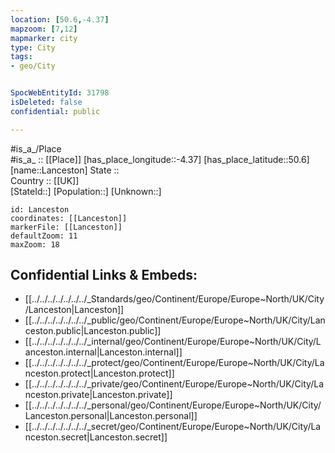 ```yaml
---
location: [50.6,-4.37] 
mapzoom: [7,12] 
mapmarker: city 
type: City
tags:
- geo/City


SpocWebEntityId: 31798
isDeleted: false
confidential: public

---
```

#is_a_/Place  
#is_a_ :: [[Place]] 
[has_place_longitude::-4.37] 
[has_place_latitude::50.6] 
[name::Lanceston] 
State ::  
Country :: [[UK]]  
[StateId::] 
[Population::] 
[Unknown::] 


```leaflet
id: Lanceston
coordinates: [[Lanceston]] 
markerFile: [[Lanceston]] 
defaultZoom: 11 
maxZoom: 18
```


## Confidential Links & Embeds: 
- [[../../../../../../../_Standards/geo/Continent/Europe/Europe~North/UK/City/Lanceston|Lanceston]] 
- [[../../../../../../../_public/geo/Continent/Europe/Europe~North/UK/City/Lanceston.public|Lanceston.public]] 
- [[../../../../../../../_internal/geo/Continent/Europe/Europe~North/UK/City/Lanceston.internal|Lanceston.internal]] 
- [[../../../../../../../_protect/geo/Continent/Europe/Europe~North/UK/City/Lanceston.protect|Lanceston.protect]] 
- [[../../../../../../../_private/geo/Continent/Europe/Europe~North/UK/City/Lanceston.private|Lanceston.private]] 
- [[../../../../../../../_personal/geo/Continent/Europe/Europe~North/UK/City/Lanceston.personal|Lanceston.personal]] 
- [[../../../../../../../_secret/geo/Continent/Europe/Europe~North/UK/City/Lanceston.secret|Lanceston.secret]] 
